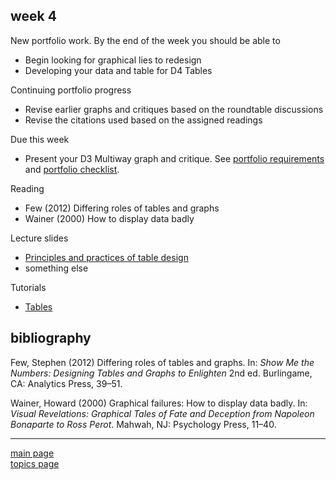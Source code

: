 
week 4
------

New portfolio work. By the end of the week you should be able to

-   Begin looking for graphical lies to redesign
-   Developing your data and table for D4 Tables

Continuing portfolio progress

-   Revise earlier graphs and critiques based on the roundtable discussions
-   Revise the citations used based on the assigned readings

Due this week

-   Present your D3 Multiway graph and critique. See [portfolio requirements](folio-01_portfolio-requirements.md) and [portfolio checklist](folio-02_portfolio-checklist.pdf).

Reading

-   Few (2012) Differing roles of tables and graphs
-   Wainer (2000) How to display data badly

Lecture slides

-   [Principles and practices of table design](../slides/Le16-tables.pdf)
-   something else

Tutorials

-   [Tables](tut-1301_tables.md)

bibliography
------------

Few, Stephen (2012) Differing roles of tables and graphs. In: *Show Me the Numbers: Designing Tables and Graphs to Enlighten* 2nd ed. Burlingame, CA: Analytics Press, 39–51.

Wainer, Howard (2000) Graphical failures: How to display data badly. In: *Visual Revelations: Graphical Tales of Fate and Deception from Napoleon Bonaparte to Ross Perot*. Mahwah, NJ: Psychology Press, 11–40.

------------------------------------------------------------------------

[main page](../README.md)<br> [topics page](../README-by-topic.md)
